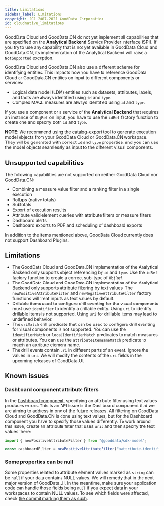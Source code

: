 ```yaml
---
title: Limitations
sidebar_label: Limitations
copyright: (C) 2007-2021 GoodData Corporation
id: cloudnative_limitations
---
```


GoodData Cloud and GoodData.CN do not yet implement all capabilities that are specified on the **Analytical Backend** Service Provider Interface (SPI).
If you try to use any capability that is not yet available in GoodData Cloud and GoodData.CN, its implementation of the Analytical Backend will raise a `NotSupported` exception.

GoodData Cloud and GoodData.CN also use a different scheme for identifying entities. This impacts how you have to reference GoodData Cloud or GoodData.CN entities on
input to different components or services:

-  Logical data model (LDM) entities such as datasets, attributes, labels, and facts are always identified using `id` and `type`.
-  Complex MAQL measures are always identified using `id` and `type`.

If you use a component or a service of the **Analytical Backend** that requires an instance of `ObjRef` on input, you have to use the `idRef` factory function to create one and specify both `id` and `type`.

**NOTE**: We recommend using the [catalog-export](02_start__catalog_export.md) tool to generate execution model
objects from your GoodData Cloud or GoodData.CN workspace. They will be generated with correct `id` and `type` properties, and you can use the
model objects seamlessly as input to the different visual components.

## Unsupported capabilities

The following capabilities are not supported on neither GoodData Cloud nor GoodData.CN:

-  Combining a measure value filter and a ranking filter in a single execution
-  Rollups (native totals)
-  Subtotals
-  Export of execution results
-  Attribute valid element queries with attribute filters or measure filters
-  Dashboard alerts
-  Dashboard exports to PDF and scheduling of dashboard exports

In addition to the items mentioned above, GoodData Cloud currently does not support Dashboard Plugins.

## Limitations

-  The GoodData Cloud and GoodData.CN implementation of the Analytical Backend only supports object referencing by `id` and `type`. Use the `idRef` factory function to create a correct sub-type of `ObjRef`.
-  The GoodData Cloud and GoodData.CN implementation of the Analytical Backend only supports attribute filtering by text values. The `newPositiveAttributeFilter` and `newNegativeAttributeFilter` factory functions will treat inputs as text values by default.
-  Drillable items used to configure drill eventing for the visual components must use `identifier` to identify a drillable entity. Using `uri` to identify drillable items is not supported. Using `uri` for drillable items may lead to undefined behavior.
-  The `uriMatch` drill predicate that can be used to configure drill eventing for visual components is not supported. You can use the `identifierMatch` or `localIdentifierMatch` predicates to match measures or attributes. You can use the `attributeItemNameMatch` predicate to match an attribute element name.
-  The drill events contain `uri` in different parts of an event. Ignore the values in `uri`. We will modify the contents of the `uri` fields in the upcoming releases of GoodData.UI.

## Known issues

### Dashboard component attribute filters

In the [Dashboard component](18_dashboard_component.md), specifying an attribute filter using text values produces errors. This is an API issue in the Dashboard component that we are aiming to address in one of the future releases.
All filtering on GoodData Cloud and GoodData.CN is done using text values, but for the Dashboard component you have to specify those values differently. To work around this issue, create an attribute filter that uses `uris` and then specify the text values there:

```javascript
import { newPositiveAttributeFilter } from "@gooddata/sdk-model";

const dashboardFilter = newPositiveAttributeFilter("<attribute-identifier>", { uris: [ "textValue1", "textValue2" ]})
```

### Some properties can be null

Some properties related to attribute element values marked as `string` can be `null` if your data contains NULL values.
We will remedy that in the next major version of GoodData.UI.
In the meantime, make sure your application code can handle those fields being `null` if you expect data in your workspaces to contain NULL values.
To see which fields were affected, check [the commit marking them as such](https://github.com/gooddata/gooddata-ui-sdk/commit/c841cfe9a250fbe2a4114ce5c76129adfb72ea21).